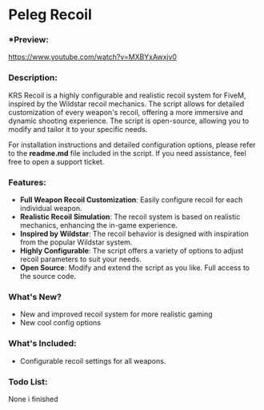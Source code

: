 # **Peleg Recoil**

### ***Preview:**
https://www.youtube.com/watch?v=MXBYxAwxjv0

### **Description:**
KRS Recoil is a highly configurable and realistic recoil system for FiveM, inspired by the Wildstar recoil mechanics. The script allows for detailed customization of every weapon's recoil, offering a more immersive and dynamic shooting experience. The script is open-source, allowing you to modify and tailor it to your specific needs.

For installation instructions and detailed configuration options, please refer to the **readme.md** file included in the script. If you need assistance, feel free to open a support ticket.

### **Features:**
- **Full Weapon Recoil Customization**: Easily configure recoil for each individual weapon.
- **Realistic Recoil Simulation**: The recoil system is based on realistic mechanics, enhancing the in-game experience.
- **Inspired by Wildstar**: The recoil behavior is designed with inspiration from the popular Wildstar system.
- **Highly Configurable**: The script offers a variety of options to adjust recoil parameters to suit your needs.
- **Open Source**: Modify and extend the script as you like. Full access to the source code.

### **What's New?**
- New and improved recoil system for more realistic gaming
- New cool config options
  
### **What's Included:**
- Configurable recoil settings for all weapons.
  
### **Todo List:**
None i finished

